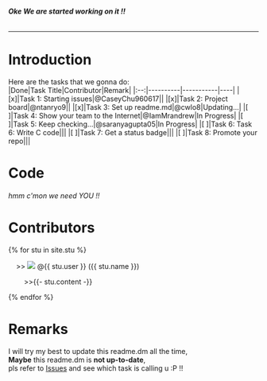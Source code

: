 ###### __Oke We are started working on it !!__   
-----------------------------------------  
  
# Introduction  
Here are the tasks that we gonna do:  
|Done|Task Title|Contributor|Remark|
|:--:|----------|-----------|----|
|[x]|Task 1: Starting issues|@CaseyChu960617||
|[x]|Task 2: Project board|@ntanryo9||
|[x]|Task 3: Set up readme.md|@cwlo8|Updating...|
|[ ]|Task 4: Show your team to the Internet|@IamMrandrew|In Progress|
|[ ]|Task 5: Keep checking...|@saranyagupta05|In Progress|
|[ ]|Task 6: Task 6: Write C code|||
|[ ]|Task 7: Get a status badge|||
|[ ]|Task 8: Promote your repo|||
    
# Code  
###### hmm c'mon we need YOU !!  
  
# Contributors  
{% for stu in site.stu %}
   <p>&nbsp;&nbsp;&nbsp;&nbsp;>> <img src="{{ stu.image }}"> @{{ stu.user }}&nbsp;({{ stu.name }})</p>
   <p>&nbsp;&nbsp;&nbsp;&nbsp;&nbsp;&nbsp;&nbsp;&nbsp;>>{{- stu.content -}}</p>
 {% endfor %}
  
# Remarks
I will try my best to update this readme.dm all the time,  
**Maybe** this readme.dm is **not up-to-date**,  
pls refer to [Issues](https://github.com/csci3251-2020/project-team-j/issues) and see which task is calling u :P !!
